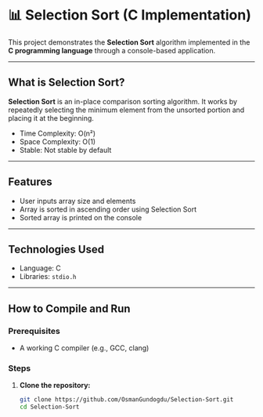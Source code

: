 # 📊 Selection Sort (C Implementation)

This project demonstrates the **Selection Sort** algorithm implemented in the **C programming language** through a console-based application.

---

## What is Selection Sort?

**Selection Sort** is an in-place comparison sorting algorithm. It works by repeatedly selecting the minimum element from the unsorted portion and placing it at the beginning.

- Time Complexity: O(n²)
- Space Complexity: O(1)
- Stable: Not stable by default

---

## Features

- User inputs array size and elements
- Array is sorted in ascending order using Selection Sort
- Sorted array is printed on the console

---

## Technologies Used

- Language: C
- Libraries: `stdio.h`

---

## How to Compile and Run

### Prerequisites

- A working C compiler (e.g., GCC, clang)

### Steps

1. **Clone the repository:**
   ```bash
   git clone https://github.com/OsmanGundogdu/Selection-Sort.git
   cd Selection-Sort
